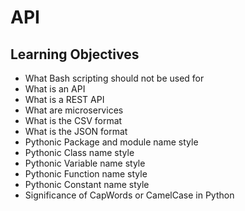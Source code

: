 # API
## Learning Objectives
* What Bash scripting should not be used for<br>
* What is an API<br>
* What is a REST API<br>
* What are microservices<br>
* What is the CSV format<br>
* What is the JSON format<br>
* Pythonic Package and module name style<br>
* Pythonic Class name style<br>
* Pythonic Variable name style<br>
* Pythonic Function name style<br>
* Pythonic Constant name style<br>
* Significance of CapWords or CamelCase in Python<br>
